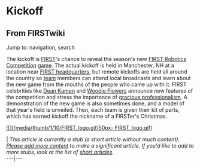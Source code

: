 # Kickoff

## From FIRSTwiki

Jump to: navigation, search

The kickoff is [FIRST](first)'s chance to reveal the season's new [FIRST Robotics Competition](FIRST_Robotics_Competition "FIRST Robotics
Competition") [game](Game "Game"). The actual kickoff is held in Manchester, NH at a location near [FIRST headquarters](FIRST_headquarters "FIRST headquarters"), but remote kickoffs are held all around the country so [team](Team "Team") members can attend local broadcasts and learn about the new game from the mouths of the people who came up with it. FIRST celebrities like [Dean Kamen](Dean_Kamen "Dean Kamen") and [Woodie Flowers](Woodie_Flowers "Woodie Flowers") announce new features of the competition and stress the importance of [gracious professionalism](Gracious_professionalism "Gracious
professionalism"). A demonstration of the new game is also sometimes done, and a model of that year's field is unveiled. Then, each team is given their kit of parts, which has earned kickoff the nickname of a FIRSTer's Christmas.

[![](/media/thumb/1/10/FIRST_logo.gif/50px-
FIRST_logo.gif)](Image:FIRST_logo.gif)

| _This article is currently a stub (a short article without much content). [Please add more content](http://www.firstwiki.net/index.php?title=Kickoff&action=edit "http://www.firstwiki.net/index.php?title=Kickoff&action=edit") to make a significant article. If you'd like to add to more stubs, look at the list of [short articles](Special:Shortpages "Special:Shortpages")._<br>
---|---
